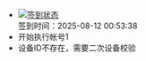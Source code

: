 - [![签到状态](https://github.com/womade/Cloud189-Actions/actions/workflows/main.yml/badge.svg?branch=main)](https://github.com/womade/Cloud189-Actions/actions/workflows/main.yml) <br> 签到时间：2025-08-12 00:53:38
- 开始执行帐号1
- 设备ID不存在，需要二次设备校验
